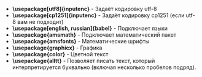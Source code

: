 - **\usepackage[utf8]{inputenc}** - Задаёт кодировку utf-8
- **\usepackage[cp1251]{inputenc}** - Задаёт кодировку cp1251 (если utf-8 вам не подходит)
- **\usepackage[english, russian]{babel}** - Подключает языки
- **\usepackage{amsmath}** - Подключает математический пакет
- **\usepackage{amsfonts}** - Математические шрифты
- **\usepackage{graphicx}** - Графика
- **\usepackage{color}** - Цветной текст
- **\usepackage{alltt}** - Позволяет писать текст, который интерпретируется буквально (включая несколько пробелов подряд).